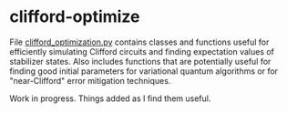 # clifford-optimize
File [clifford_optimization.py](clifford_optimization.py) contains classes and functions useful for efficiently simulating Clifford circuits and finding expectation values of stabilizer states. Also includes functions that are potentially useful for finding good initial parameters for variational quantum algorithms or for "near-Clifford" error mitigation techniques.

Work in progress. Things added as I find them useful.
